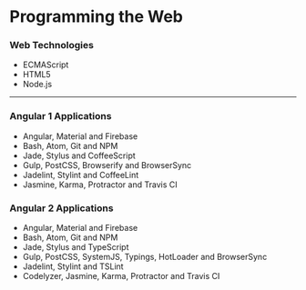 # Programming the Web

### Web Technologies
* ECMAScript
* HTML5
* Node.js

***

### Angular 1 Applications
* Angular, Material and Firebase
* Bash, Atom, Git and NPM
* Jade, Stylus and CoffeeScript
* Gulp, PostCSS, Browserify and BrowserSync
* Jadelint, Stylint and CoffeeLint
* Jasmine, Karma, Protractor and Travis CI

### Angular 2 Applications
* Angular, Material and Firebase
* Bash, Atom, Git and NPM
* Jade, Stylus and TypeScript
* Gulp, PostCSS, SystemJS, Typings, HotLoader and BrowserSync
* Jadelint, Stylint and TSLint
* Codelyzer, Jasmine, Karma, Protractor and Travis CI
